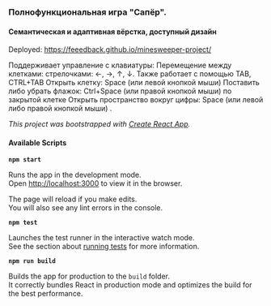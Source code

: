 ### Полнофункциональная игра **"Сапёр"**.
#### Семантическая и адаптивная вёрстка, доступный дизайн

Deployed: https://feeedback.github.io/minesweeper-project/

Поддерживает управление с клавиатуры:
Перемещение между клетками: стрелочками: ←, →, ↑, ↓. Также работает с помощью TAB, CTRL+TAB
Открыть клетку: Space (или левой кнопкой мыши)
Поставить либо убрать флажок: Ctrl+Space (или правой кнопкой мыши) по закрытой клетке
Открыть пространство вокруг цифры: Space (или левой либо правой кнопкой мыши)
.

_This project was bootstrapped with [Create React App](https://github.com/facebook/create-react-app)._

#### Available Scripts

**`npm start`**

Runs the app in the development mode.<br />
Open [http://localhost:3000](http://localhost:3000) to view it in the browser.

The page will reload if you make edits.<br />
You will also see any lint errors in the console.

**`npm test`**

Launches the test runner in the interactive watch mode.<br />
See the section about [running tests](https://facebook.github.io/create-react-app/docs/running-tests) for more information.

**`npm run build`**

Builds the app for production to the `build` folder.<br />
It correctly bundles React in production mode and optimizes the build for the best performance.
